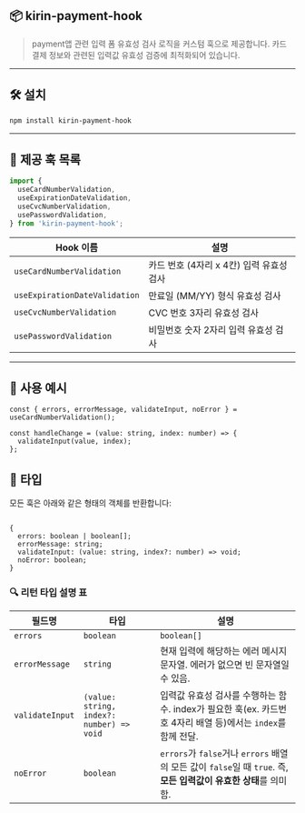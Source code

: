 ## 📦 kirin-payment-hook

> payment앱 관련 입력 폼 유효성 검사 로직을 커스텀 훅으로 제공합니다. 카드 결제 정보와 관련된 입력값 유효성 검증에 최적화되어 있습니다.
> 

---

## 🛠 설치

```bash
npm install kirin-payment-hook
```

---

## 🚀 제공 훅 목록

```jsx
import {
  useCardNumberValidation,
  useExpirationDateValidation,
  useCvcNumberValidation,
  usePasswordValidation,
} from 'kirin-payment-hook';
```

| Hook 이름 | 설명 |
| --- | --- |
| `useCardNumberValidation` | 카드 번호 (4자리 x 4칸) 입력 유효성 검사 |
| `useExpirationDateValidation` | 만료일 (MM/YY) 형식 유효성 검사 |
| `useCvcNumberValidation` | CVC 번호 3자리 유효성 검사 |
| `usePasswordValidation` | 비밀번호 숫자 2자리 입력 유효성 검사 |

---

## 🧪 사용 예시

```tsx
const { errors, errorMessage, validateInput, noError } = useCardNumberValidation();

const handleChange = (value: string, index: number) => {
  validateInput(value, index);
};

```

## 🧩 타입

모든 훅은 아래와 같은 형태의 객체를 반환합니다:

```

{
  errors: boolean | boolean[];
  errorMessage: string;
  validateInput: (value: string, index?: number) => void;
  noError: boolean;
}

```

### 🔍 리턴 타입 설명 표

| 필드명 | 타입 | 설명 |
| --- | --- | --- |
| `errors` | `boolean` | `boolean[]` | 유효성 검사 결과. 단일 필드일 경우 `boolean`, 다중 필드일 경우 `boolean[]`로 각 필드의 에러 상태를 나타냄 (`true` = 에러 있음). |
| `errorMessage` | `string` | 현재 입력에 해당하는 에러 메시지 문자열. 에러가 없으면 빈 문자열일 수 있음. |
| `validateInput` | `(value: string, index?: number) => void` | 입력값 유효성 검사를 수행하는 함수. index가 필요한 훅(ex. 카드번호 4자리 배열 등)에서는 `index`를 함께 전달. |
| `noError` | `boolean` | `errors`가 `false`거나 `errors` 배열의 모든 값이 `false`일 때 `true`. 즉, **모든 입력값이 유효한 상태**를 의미함. |